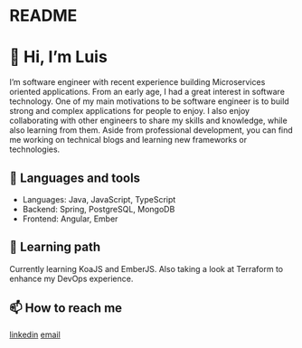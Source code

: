 # README

# 👋 Hi, I’m Luis

I’m software engineer with recent experience building Microservices oriented applications. From an early age, I had a great interest in software technology. One of my main motivations to be software engineer is to build strong and complex applications for people to enjoy. I also enjoy collaborating with other engineers to share my skills and knowledge, while also learning from them. Aside from professional development, you can find me working on technical blogs and learning new frameworks or technologies. 


## 🧰 Languages and tools

- Languages: Java, JavaScript, TypeScript
- Backend: Spring, PostgreSQL, MongoDB
- Frontend: Angular, Ember

## 🌱 Learning path

Currently learning KoaJS and EmberJS. Also taking a look at Terraform to enhance my DevOps experience. 

## 📫 How to reach me

[linkedin](https://www.linkedin.com/in/luis-miranda-43512715a/) [email](mailto:luismir1513@gmail.com)
